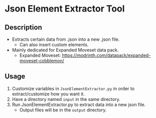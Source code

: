 # Json Element Extractor Tool
## Description
- Extracts certain data from .json into a new .json file.
  - Can also insert custom elements.
- Mainly dedicated for Expanded Moveset data pack.
  - Expanded Moveset: https://modrinth.com/datapack/expanded-moveset-cobblemon/

## Usage
1. Customize variables in ```JsonElementExtractor.py``` in order to extract/customize how you want it.
2. Have a directory named ```input``` in the same directory.
3. Run JsonElementExtractor.py to extract data into a new json file.
    - Output files will be in the ```output``` directory.
